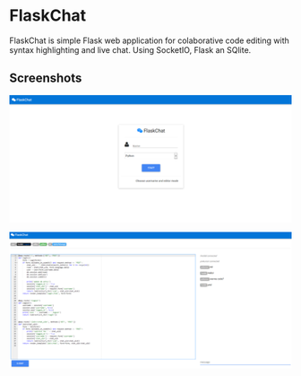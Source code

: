 # FlaskChat


FlaskChat is simple Flask web application for colaborative code editing with syntax highlighting and live chat. Using SocketIO, Flask an SQlite.  



## Screenshots

![main](Screenshot_1.png)

![editor](Screenshot_2.png)




